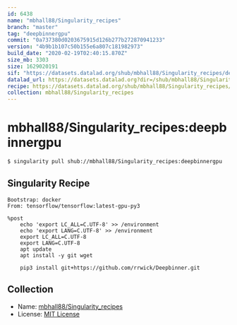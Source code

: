 ```yaml
---
id: 6438
name: "mbhall88/Singularity_recipes"
branch: "master"
tag: "deepbinnergpu"
commit: "0a737380d0203675915d126b277b272870941233"
version: "4b9b1b107c50b155e6a807c181982973"
build_date: "2020-02-19T02:40:15.870Z"
size_mb: 3303
size: 1629020191
sif: "https://datasets.datalad.org/shub/mbhall88/Singularity_recipes/deepbinnergpu/2020-02-19-0a737380-4b9b1b10/4b9b1b107c50b155e6a807c181982973.simg"
datalad_url: https://datasets.datalad.org?dir=/shub/mbhall88/Singularity_recipes/deepbinnergpu/2020-02-19-0a737380-4b9b1b10/
recipe: https://datasets.datalad.org/shub/mbhall88/Singularity_recipes/deepbinnergpu/2020-02-19-0a737380-4b9b1b10/Singularity
collection: mbhall88/Singularity_recipes
---
```


# mbhall88/Singularity_recipes:deepbinnergpu

```bash
$ singularity pull shub://mbhall88/Singularity_recipes:deepbinnergpu
```

## Singularity Recipe

```singularity
Bootstrap: docker
From: tensorflow/tensorflow:latest-gpu-py3

%post
    echo 'export LC_ALL=C.UTF-8' >> /environment
    echo 'export LANG=C.UTF-8' >> /environment
    export LC_ALL=C.UTF-8
    export LANG=C.UTF-8
    apt update
    apt install -y git wget

    pip3 install git+https://github.com/rrwick/Deepbinner.git
```

## Collection

 - Name: [mbhall88/Singularity_recipes](https://github.com/mbhall88/Singularity_recipes)
 - License: [MIT License](https://api.github.com/licenses/mit)

